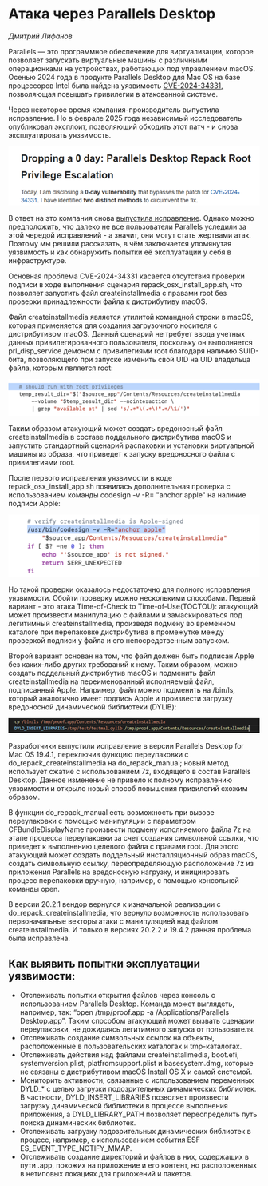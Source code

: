 # Атака через Parallels Desktop
*Дмитрий Лифанов*

Parallels — это программное обеспечение для виртуализации, которое позволяет запускать виртуальные машины с различными операционками на устройствах, работающих под управлением macOS. Осенью 2024 года в продукте Parallels Desktop для Mac OS на базе процессоров Intel была найдена уязвимость [CVE-2024-34331](https://www.cve.org/CVERecord?id=CVE-2024-34331), позволяющая повышать привилегии в атакованной системе. 

Через некоторое время компания-производитель выпустила исправление. Но в феврале 2025 года независимый исследователь опубликовал эксплоит, позволяющий обходить этот патч - и снова эксплуатировать уязвимость. 

![Сообщение о новом эксплоите для Parallels Desktop](para2.png)

В ответ на это компания снова [выпустила исправление](https://kb.parallels.com/ru/130944/). Однако можно предположить, что далеко не все пользователи Parallels уследили за этой чередой исправлений - а значит, они могут стать жертвами атак. Поэтому мы решили рассказать, в чём заключается упомянутая уязвимость и как обнаружить попытки её эксплуатации у себя в инфраструктуре.

Основная проблема CVE-2024-34331 касается отсутствия проверки подписи в ходе выполнения сценария repack_osx_install_app.sh, что позволяет запустить файл createinstallmedia с правами root без проверки принадлежности файла к дистрибутиву macOS. 

Файл сreateinstallmedia является утилитой командной строки в macOS, которая применяется для создания загрузочного носителя с дистрибутивом macOS. Данный сценарий не требует ввода учетных данных привилегированного пользователя, поскольку он выполняется prl_disp_service демоном с привилегиями root благодаря наличию SUID-бита, позволяющего при запуске изменить свой UID на UID владельца файла, которым является root:

![Часть кода из repack_osx_install_app.sh с использованием createinstallmedia и требованием запуска с привилегиями root](para3.png)

Таким образом атакующий может создать вредоносный файл createinstallmedia в составе поддельного дистрибутива macOS и запустить стандартный сценарий распаковки и установки виртуальной машины из образа, что приведет к запуску вредоносного файла с привилегиями root.

После первого исправления уязвимости в коде repack_osx_install_app.sh появилась дополнительная проверка с использованием команды codesign -v -R= "anchor apple" на наличие подписи Apple:

![Часть кода с проверкой подписи из repack_osx_install_app.sh](para4.png)

Но такой проверки оказалось недостаточно для полного исправления уязвимости. Обойти проверку можно несколькими способами. Первый вариант - это атака Time-of-Check to Time-of-Use(TOCTOU): атакующий может произвести манипуляцию с файлами и замаскироваться под легитимный createinstallmedia, произведя подмену во временном каталоге при перепаковке дистрибутива в промежутке между проверкой подписи у файла и его непосредственным запуском. 

Второй вариант основан на том, что файл должен быть подписан Apple без каких-либо других требований к нему. Таким образом, можно создать поддельный дистрибутив macOS и подменить файл createinstallmedia на переименованный исполняемый файл, подписанный Apple. Например, файл можно подменить на /bin/ls, который аналогично имеет подпись Apple и произвести загрузку вредоносной динамической библиотеки (DYLIB):

![Пример команд замены createinstallmedia на /bin/ls с последующим запуском  с параметром загрузки вредоносной динамической библиотеки](para5.png)

Разработчики выпустили исправление в версии Parallels Desktop for Mac OS 19.4.1, переключив функцию переупаковки с do_repack_createinstallmedia на do_repack_manual; новый метод использует сжатие с использованием 7z, входящего в состав Parallels Desktop. Данное изменение не привело к полному исправлению уязвимости и открыло новый способ повышения привилегий схожим образом.

В функции do_repack_manual есть возможность при вызове переупаковки с помощью манипуляции с параметром CFBundleDisplayName произвести подмену исполняемого файла 7z на этапе процесса переупаковки за счет создания символьной ссылки, что приведет к выполнению целевого файла с правами root. Для этого атакующий может создать поддельный инсталляционный образ macOS, создать символьную ссылку, переопределяющую расположение 7z из приложения Parallels на вредоносную нагрузку, и инициировать процесс перепаковки вручную, например, с помощью консольной команды open.

В версии 20.2.1 вендор вернулся к изначальной реализации с do_repack_createinstallmedia, что вернуло возможность использовать первоначальные векторы атаки с манипуляцией над файлом createinstallmedia. И только в версиях 20.2.2 и 19.4.2 данная проблема была исправлена.

## Как выявить попытки эксплуатации уязвимости:

- Отслеживать попытки открытия файлов через консоль с использованием Parallels Desktop. Команда может выглядеть, например, так: “open /tmp/proof.app -a /Applications/Parallels Desktop.app”. Таким способом атакующий может вызвать сценарии переупаковки, не дожидаясь легитимного запуска от пользователя.
- Отслеживать создание символьных ссылок на объекты, расположенные в пользовательских каталогах и tmp-каталогах.
- Отслеживать действия над файлами createinstallmedia, boot.efi, systemversion.plist, platfromsupport.plist и basesystem.dmg, которые не связаны с дистрибутивом macOS Install OS X и самой системой.
- Мониторить активности, связанные с использованием переменных DYLD_* с целью загрузки подозрительных динамических библиотек. В частности, DYLD_INSERT_LIBRARIES позволяет произвести загрузку динамической библиотеки в процессе выполнения приложения, а DYLD_LIBRARY_PATH позволяет переопределить путь поиска динамических библиотек. 
- Отслеживать загрузку подозрительных динамических библиотек в процесс, например, с использованием события ESF ES_EVENT_TYPE_NOTIFY_MMAP.
- Отслеживать создание директорий и файлов в них, содержащих в пути .app, похожих на приложение и его контент, но расположенных в нетиповых локациях для приложений и пакетов.



